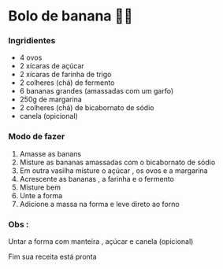 # Bolo de banana :banana::cake:

### Ingridientes

- 4 ovos
- 2 xícaras de açúcar
- 2 xícaras de farinha de trigo
- 2 colheres (chá) de fermento
- 6 bananas grandes (amassadas com um garfo)
- 250g de margarina
- 2 colheres (chá) de bicabornato de sódio
- canela (opicional)

### Modo de fazer 

1. Amasse as banans 
2. Misture as bananas amassadas com o bicabornato de sódio
3. Em outra vasilha misture o açúcar , os ovos e a margarina
4. Acrescente as bananas , a farinha e o fermento
5. Misture bem
6. Unte a forma
7. Adicione a massa na forma e leve direto ao forno

### Obs :

Untar a forma com manteira , açúcar e canela (opicional)



Fim sua receita está pronta


